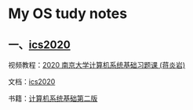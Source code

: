 # My OS tudy notes

## 一、[ics2020](./ics2020)

视频教程：[2020 南京大学计算机系统基础习题课 (蒋炎岩)](https://www.bilibili.com/video/BV1qa4y1j7xk)

文档：[ics2020](https://nju-projectn.github.io/ics-pa-gitbook/ics2020/)

书籍：[计算机系统基础第二版](#)
